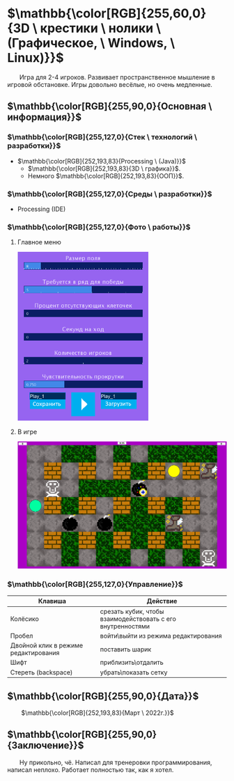 ﻿# $\mathbb{\color[RGB]{255,60,0}{3D \ крестики \ нолики \ (Графическое, \ Windows, \ Linux)}}$

&emsp;&emsp;Игра для 2-4 игроков. Развивает пространственное мышление в игровой обстановке. Игры довольно весёлые, но очень медленные.

## $\mathbb{\color[RGB]{255,90,0}{Основная \ информация}}$

### $\mathbb{\color[RGB]{255,127,0}{Стек \ технологий \ разработки}}$

- $\mathbb{\color[RGB]{252,193,83}{Processing \ (Java)}}$
	+ $\mathbb{\color[RGB]{252,193,83}{3D \ графика}}$.
	+ Немного $\mathbb{\color[RGB]{252,193,83}{ООП}}$.

### $\mathbb{\color[RGB]{255,127,0}{Среды \ разработки}}$

- Processing (IDE)

### $\mathbb{\color[RGB]{255,127,0}{Фото \ работы}}$

1. Главное меню

	[<img src="Info/settings.jpg" width="300"/>](Info/settings.jpg)

1. В игре

	[<img src="Info/in_game.jpg" width="700"/>](Info/in_game.jpg)

### $\mathbb{\color[RGB]{255,127,0}{Управление}}$

|Клавиша|Действие|
|-|-|
|Колёсико|срезать кубик, чтобы взаимодействовать с его внутренностями|
|Пробел|войти\\выйти из режима редактирования|
|Двойной клик в режиме редактирования|поставить шарик|
|Шифт|приблизить\\отдалить|
|Стереть (backspace)|убрать\\показать сетку|

## $\mathbb{\color[RGB]{255,90,0}{Дата}}$

&emsp;&emsp; $\mathbb{\color[RGB]{252,193,83}{Март \ 2022г.}}$

## $\mathbb{\color[RGB]{255,90,0}{Заключение}}$

&emsp;&emsp;Ну прикольно, чё. Написал для тренеровки программирования, написал неплохо. Работает полностью так, как я хотел.